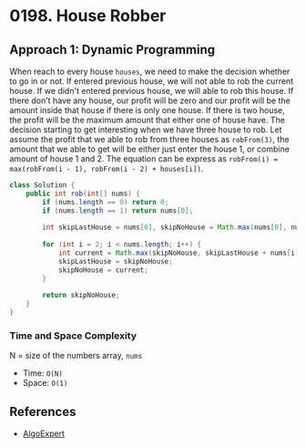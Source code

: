 # 0198. House Robber

## Approach 1: Dynamic Programming
When reach to every house `houses`, we need to make the decision whether to go in or not. If entered previous house, we will not able to rob the current house. If we didn't entered previous house, we will able to rob this house. If there don't have any house, our profit will be zero and our profit will be the amount inside that house if there is only one house. If there is two house, the profit will be the maximum amount that either one of house have. The decision starting to get interesting when we have three house to rob. Let assume the profit that we able to rob from three houses as `robFrom(3)`, the amount that we able to get will be either just enter the house 1, or combine amount of house 1 and 2. The equation can be express as `robFrom(i) = max(robFrom(i - 1), robFrom(i - 2) + houses[i])`.

```Java
class Solution {
    public int rob(int[] nums) {
        if (nums.length == 0) return 0;
        if (nums.length == 1) return nums[0];
        
        int skipLastHouse = nums[0], skipNoHouse = Math.max(nums[0], nums[1]);
        
        for (int i = 2; i < nums.length; i++) {
            int current = Math.max(skipNoHouse, skipLastHouse + nums[i]);
            skipLastHouse = skipNoHouse;
            skipNoHouse = current;
        }
        
        return skipNoHouse;
    }
}
```

### Time and Space Complexity

N = size of the numbers array, `nums`
- Time: `O(N)`
- Space: `O(1)`

## References
- [AlgoExpert](https://www.algoexpert.io/questions/Max%20Subset%20Sum%20No%20Adjacent)
